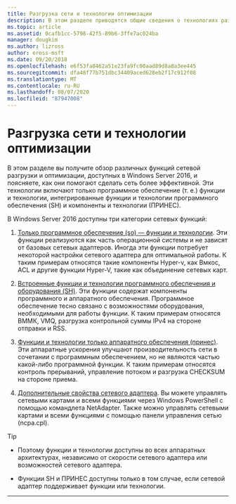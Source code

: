 ```yaml
---
title: Разгрузка сети и технологии оптимизации
description: В этом разделе приводятся общие сведения о технологиях разгрузки и оптимизации в Windows Server 2016, а также ссылки на дополнительные рекомендации по этим технологиям.
ms.topic: article
ms.assetid: 0cafb1cc-5798-42f5-89b6-3ffe7ac024ba
manager: dougkim
ms.author: lizross
author: eross-msft
ms.date: 09/20/2018
ms.openlocfilehash: e6f53fa8462a51e23fa9fc00aad89d8a8a3ee445
ms.sourcegitcommit: dfa48f77b751dbc34409aced628eb2f17c912f08
ms.translationtype: MT
ms.contentlocale: ru-RU
ms.lasthandoff: 08/07/2020
ms.locfileid: "87947008"
---
```

# <a name="network-offload-and-optimization-technologies"></a>Разгрузка сети и технологии оптимизации

В этом разделе вы получите обзор различных функций сетевой разгрузки и оптимизации, доступных в Windows Server 2016, и поясняете, как они помогают сделать сеть более эффективной. Эти технологии включают только программное обеспечение (т. е.) функции и технологии, интегрированные функции и технологии программного обеспечения (SH) и компоненты и технологии (ПРИНЕС).

В Windows Server 2016 доступны три категории сетевых функций:

1.  [Только программное обеспечение (so) — функции и технологии](hpn-software-only-features.md). Эти функции реализуются как часть операционной системы и не зависят от базовых сетевых адаптеров. Иногда эти функции потребует некоторой настройки сетевого адаптера для оптимальной работы. К таким примерам относятся такие компоненты Hyper-v, как Вмкос, ACL и другие функции Hyper-V, такие как объединение сетевых карт.

2.  [Встроенные функции и технологии программного обеспечения и оборудования (SH)](hpn-software-hardware-features.md). Эти функции содержат компоненты программного и аппаратного обеспечения. Программное обеспечение тесно связано с возможностями оборудования, необходимыми для работы функции. К таким примерам относятся ВММК, VMQ, разгрузка контрольной суммы IPv4 на стороне отправки и RSS.

3.  [Функции и технологии только аппаратного обеспечения (принес)](hpn-hardware-only-features.md). Эти аппаратные ускорения улучшают производительность сети в сочетании с программным обеспечением, но не являются частью какой-либо программной функции. К таким примерам относятся контроль прерываний, управление потоком и разгрузка CHECKSUM на стороне приема.

4. [Дополнительные свойства сетевого адаптера](hpn-nic-advanced-properties.md). Вы можете управлять сетевыми картами и всеми функциями через Windows PowerShell с помощью командлета NetAdapter.  Также можно управлять сетевыми картами и всеми функциями с помощью панели управления сетью (ncpa.cpl).

>[!TIP]
>- Поэтому функции и технологии доступны во всех аппаратных архитектурах, независимо от скорости сетевого адаптера или возможностей сетевого адаптера.
>
>- Функции SH и ПРИНЕС доступны только в том случае, если сетевой адаптер поддерживает функции или технологии.

---